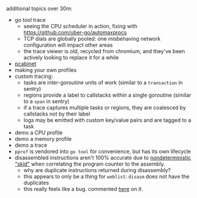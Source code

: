 additional topics over 30m:
 - go tool trace
   - seeing the CPU scheduler in action, fixing with https://github.com/uber-go/automaxprocs
   - TCP dials are globally pooled: one misbehaving network configuration will impact other areas
   - the trace viewer is old, recycled from chromium, and they've been actively looking to replace it for a while
 - [pcabinet](https://github.com/raidancampbell/pcabinet)
 - making your own profiles
 - custom tracing:
   - tasks are inter-goroutine units of work (similar to a `transaction` in sentry)
   - regions provide a label to callstacks within a single goroutine (similar to a `span` in sentry)
   - if a trace captures multiple tasks or regions, they are coalesced by callstacks not by their label
   - logs may be emitted with custom key/value pairs and are tagged to a task
 - demo a CPU profile
 - demo a memory profile
 - demo a trace
 - `pprof` is vendored into `go tool` for convenience, but has its own lifecycle
 - disassembled instructions aren't 100% accurate due to [nondeterministic "skid"](https://github.com/golang/go/issues/41338) when correlating the program counter to the assembly.
   - why are duplicate instructions returned during disassembly?
   - this appears to only be a thing for `weblist`: `disasm` does not have the duplicates
   - this really feels like a bug.  commented [here](https://github.com/google/pprof/pull/628#discussion_r1155236412) on it.
